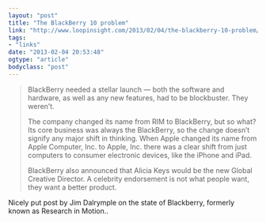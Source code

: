 ```yaml
---
layout: "post"
title: "The BlackBerry 10 problem"
link: "http://www.loopinsight.com/2013/02/04/the-blackberry-10-problem/"
tags: 
- "links"
date: "2013-02-04 20:53:48"
ogtype: "article"
bodyclass: "post"
---
```


> BlackBerry needed a stellar launch — both the software and hardware, as well as any new features, had to be blockbuster. They weren’t.
> 
> The company changed its name from RIM to BlackBerry, but so what? Its core business was always the BlackBerry, so the change doesn’t signify any major shift in thinking. When Apple changed its name from Apple Computer, Inc. to Apple, Inc. there was a clear shift from just computers to consumer electronic devices, like the iPhone and iPad.
> 
> BlackBerry also announced that Alicia Keys would be the new Global Creative Director. A celebrity endorsement is not what people want, they want a better product.

Nicely put post by Jim Dalrymple on the state of Blackberry, formerly known as Research in Motion..